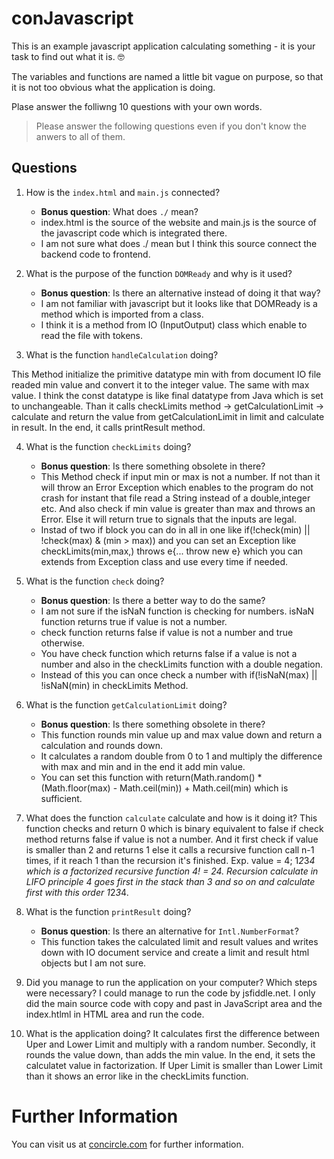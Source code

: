 # conJavascript
This is an example javascript application calculating something - it is your task to find out what it is. :nerd_face:

The variables and functions are named a little bit vague on purpose, so that it is not too obvious what the application is doing.

Plase answer the folliwng 10 questions with your own words.

> Please answer the following questions even if you don't know the anwers to all of them.

## Questions

1. How is the `index.html` and `main.js` connected?
    * **Bonus question**: What does `./` mean?
    * index.html is the source of the website and main.js is the source of the javascript code which is integrated there.
    * I am not sure what does ./ mean but I think this source connect the backend code to frontend.

2. What is the purpose of the function `DOMReady` and why is it used?
    * **Bonus question**: Is there an alternative instead of doing it that way?
    * I am not familiar with javascript but it looks like that DOMReady is a method which is imported from a class.
    * I think it is a method from IO (InputOutput) class which enable to read the file with tokens.

3. What is the function `handleCalculation` doing?

This Method initialize the primitive datatype min with from document IO file readed min value and convert it to the integer value.
The same with max value. I think the const datatype is like final datatype from Java which is set to unchangeable. Than it calls checkLimits method -> getCalculationLimit -> calculate and return the value from getCalculationLimit in limit and calculate in result. In the end, it calls
printResult method.

4. What is the function `checkLimits` doing?
    * **Bonus question**: Is there something obsolete in there?
    * This Method check if input min or max is not a number. If not than it will throw an Error Exception which enables to the program do not           crash for instant that file read a String instead of a double,integer etc. And also check if min value is greater than max and throws an           Error. Else it will return true to signals that the inputs are legal.
    * Instad of two if block you can do in all in one like if(!check(min) || !check(max) & (min > max)) and you can set an Exception like
      checkLimits(min,max,) throws e{... throw new e} which you can extends from Exception class and use every time if needed.

5. What is the function `check` doing?
    * **Bonus question**: Is there a better way to do the same?
    * I am not sure if the isNaN function is checking for numbers. isNaN function returns true if value is not a number.
    * check function returns false if value is not a number and true otherwise.
    * You have check function which returns false if a value is not a number and also in the checkLimits function with a double negation.
    * Instead of this you can once check a number with if(!isNaN(max) || !isNaN(min) in checkLimits Method.

6. What is the function `getCalculationLimit` doing?
    * **Bonus question**: Is there something obsolete in there?
    * This function rounds min value up and max value down and return a calculation and rounds down.
    * It calculates a random double from 0 to 1 and multiply the difference with max and min and in the end it add min value.
    * You can set this function with return(Math.random() * (Math.floor(max) - Math.ceil(min)) + Math.ceil(min) which is sufficient.

7. What does the function `calculate` calculate and how is it doing it?
   This function checks and return 0 which is binary equivalent to false if check method returns false if value is not a number.
   And it first check if value is smaller than 2 and returns 1 else it calls a recursive function call n-1 times, if it reach 1 than the recursion    it's finished. Exp. value = 4; 1*2*3*4 which is a factorized recursive function 4! = 24. Recursion calculate in LIFO principle 4 goes first in    the stack than 3 and so on and calculate first with this order 1*2*3*4.

8. What is the function `printResult` doing?
    * **Bonus question**: Is there an alternative for `Intl.NumberFormat`?
    * This function takes the calculated limit and result values and writes down with IO document service and create a limit and result html             objects but I am not sure.

9. Did you manage to run the application on your computer? Which steps were necessary?
I could manage to run the code by jsfiddle.net. 
I only did the main source code with copy and past in JavaScript area and the index.htlml in HTML area and run the code.


10. What is the application doing?
It calculates first the difference between Uper and Lower Limit and multiply with a random number. Secondly, it rounds the value down, than adds the min value. In the end, it sets the calculatet value in factorization. 
If Uper Limit is smaller than Lower Limit than it shows an error like in the checkLimits function.

# Further Information

You can visit us at [concircle.com](https://www.concircle.com/) for further information.
